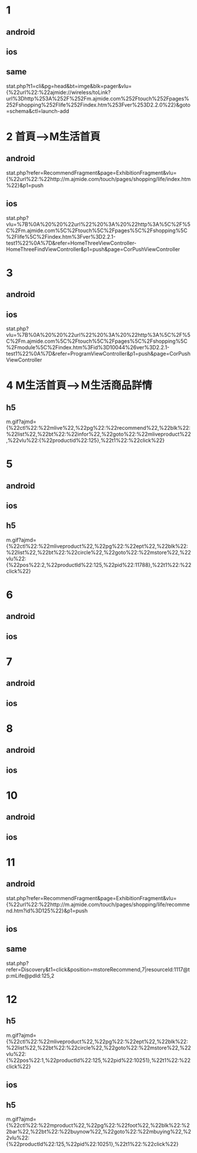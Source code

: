 # 1
## android
## ios
## same
stat.php?t1=cli&pg=head&bt=imge&blk=pager&vlu={%22url%22:%22ajmide:\/\/wireless\/toLink?url%3Dhttp%253A%252F%252Fm.ajmide.com%252Ftouch%252Fpages%252Fshopping%252Flife%252Findex.htm%253Fver%253D2.2.0%22}&goto=schema&ctl=launch-add
# 2 首頁-->M生活首頁
## android
stat.php?refer=RecommendFragment&page=ExhibitionFragment&vlu={%22url%22:%22http:\/\/m.ajmide.com\/touch\/pages\/shopping\/life\/index.htm%22}&p1=push
## ios
stat.php?vlu=%7B%0A%20%20%22url%22%20%3A%20%22http%3A%5C%2F%5C%2Fm.ajmide.com%5C%2Ftouch%5C%2Fpages%5C%2Fshopping%5C%2Flife%5C%2Findex.htm%3Fver%3D2.2.1-test1%22%0A%7D&refer=HomeThreeViewController-HomeThreeFindViewController&p1=push&page=CorPushViewController
# 3

## android
## ios
stat.php?vlu=%7B%0A%20%20%22url%22%20%3A%20%22http%3A%5C%2F%5C%2Fm.ajmide.com%5C%2Ftouch%5C%2Fpages%5C%2Fshopping%5C%2Fmodule%5C%2Findex.htm%3Fid%3D10044%26ver%3D2.2.1-test1%22%0A%7D&refer=ProgramViewController&p1=push&page=CorPushViewController
# 4 M生活首頁-->Ｍ生活商品詳情
## h5
m.gif?ajmd={%22ctl%22:%22mlive%22,%22pg%22:%22recommend%22,%22blk%22:%22list%22,%22bt%22:%22infor%22,%22goto%22:%22mliveproduct%22,%22vlu%22:{%22productid%22:125},%22t1%22:%22click%22}
# 5
## android
## ios
## h5
m.gif?ajmd={%22ctl%22:%22mliveproduct%22,%22pg%22:%22ept%22,%22blk%22:%22list%22,%22bt%22:%22circle%22,%22goto%22:%22mstore%22,%22vlu%22:{%22pos%22:2,%22productId%22:125,%22pid%22:11788},%22t1%22:%22click%22}
# 6
## android
## ios
# 7
## android
## ios
# 8
## android
## ios

# 10
## android
## ios
# 11
## android
stat.php?refer=RecommendFragment&page=ExhibitionFragment&vlu={%22url%22:%22http:\/\/m.ajmide.com\/touch\/pages\/shopping\/life\/recommend.htm?id%3D125%22}&p1=push
## ios
## same
stat.php?refer=Discovery&t1=click&position=mstoreRecommend,7|resourceId:1117@tp:mLife@pdId:125,2

# 12
## h5
m.gif?ajmd={%22ctl%22:%22mliveproduct%22,%22pg%22:%22ept%22,%22blk%22:%22list%22,%22bt%22:%22circle%22,%22goto%22:%22mstore%22,%22vlu%22:{%22pos%22:1,%22productId%22:125,%22pid%22:10251},%22t1%22:%22click%22}



## ios
## h5
m.gif?ajmd={%22ctl%22:%22mproduct%22,%22pg%22:%22foot%22,%22blk%22:%22bar%22,%22bt%22:%22buynow%22,%22goto%22:%22mbuying%22,%22vlu%22:{%22productId%22:125,%22pid%22:10251},%22t1%22:%22click%22}


